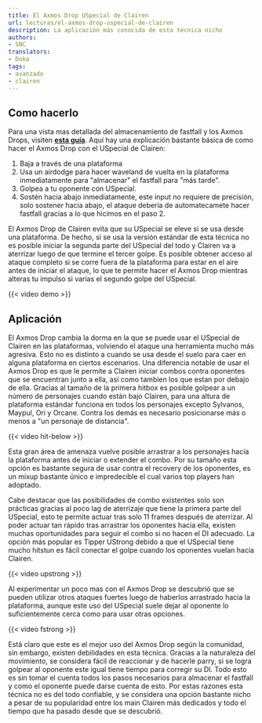 ```yaml
---
title: El Axmos Drop USpecial de Clairen
url: lecturas/el-axmos-drop-uspecial-de-clairen
description: La aplicación más conocida de esta técnica nicho
authors:
- SNC
translators:
- Doka
tags:
- avanzado
- clairen
---
```


## Como hacerlo

Para una vista mas detallada del almacenamiento de fastfall y los Axmos Drops, visiten **[esta guía](https://docs.google.com/document/d/1tZLo8hJ38uXZYSS9K4WB-nsnYTeoeqYEr-IBYQ-R_XE)**. Aquí hay una explicación bastante básica de como hacer el Axmos Drop con el USpecial de Clairen:
1. Baja a través de una plataforma
2. Usa un airdodge para hacer waveland de vuelta en la plataforma inmediatamente para "almacenar" el fastfall para "más tarde".
3. Golpea a tu oponente con USpecial.
4. Sostén hacia abajo inmediatamente, este input no requiere de precisión, solo sostener hacia abajo, el ataque debería de automatecamete hacer fastfall gracias a lo que hicimos en el paso 2.

El Axmos Drop de Clairen evita que su USpecial se eleve si se usa desde una plataforma. De hecho, si se usa la versión estándar de esta técnica no es posible iniciar la segunda parte del USpecial del todo y Clairen va a aterrizar luego de que termine el tercer golpe. Es posible obtener acceso al ataque completo si se corre fuera de la plataforma para estar en el aire antes de iniciar el ataque, lo que te permite hacer el Axmos Drop mientras alteras tu impulso si varías el segundo golpe del USpecial.

{{< video demo >}}

## Aplicación

El Axmos Drop cambia la dorma en la que se puede usar el USpecial de Clairen en las plataformas, volviendo el ataque una herramienta mucho más agresiva. Esto no es distinto a cuando se usa desde el suelo para caer en alguna plataforma en ciertos escenarios. Una diferencia notable de usar el Axmos Drop es que le permite a Clairen iniciar combos contra oponentes que se encuentran junto a ella, así como tambien los que estan por debajo de ella. Gracias al tamaño de la primera hitbox es posible golpear a un número de personajes cuando están bajo Clairen, para una altura de plataforma estándar funciona en todos los personajes excepto Sylvanos, Maypul, Ori y Orcane. Contra los demás es necesario posicionarse más o menos a "un personaje de distancia".

{{< video hit-below >}}

Esta gran área de amenaza vuelve posible arrastrar a los personajes hacia la plataforma antes de iniciar o extender el combo. Por su tamaño esta opción es bastante segura de usar contra el recovery de los oponentes, es un mixup bastante único e impredecible el cual varios top players han adoptado.

Cabe destacar que las posibilidades de combo existentes solo son prácticas gracias al poco lag de aterrizaje que tiene la primera parte del USpecial, esto te permite actuar tras solo 11 frames después de aterrizar. Al poder actuar tan rápido tras arrastrar los oponentes hacia ella, existen muchas oportunidades para seguir el combo si no hacen el DI adecuado. La opción más popular es Tipper UStrong debido a que el USpecial tiene mucho hitstun es fácil conectar el golpe cuando los oponentes vuelan hacia Clairen.

{{< video upstrong >}}

Al experimentar un poco mas con el Axmos Drop se descubrió que se pueden utilizar otros ataques fuertes luego de haberlos arrastrado hacia la plataforma, aunque este uso del USpecial suele dejar al oponente lo suficientemente cerca como para usar otras opciones. 

{{< video fstrong >}}

Está claro que este es el mejor uso del Axmos Drop según la comunidad, sin embargo, existen debilidades en esta técnica. Gracias a la naturaleza del movimiento, se considera fácil de reaccionar y de hacerle parry, si se logra golpear al oponente este igual tiene tiempo para corregir su DI. Todo esto es sin tomar el cuenta todos los pasos necesarios para almacenar el fastfall y como el oponente puede darse cuenta de esto. Por estas razones esta técnica no es del todo confiable, y se considera una opción bastante nicho a pesar de su popularidad entre los main Clairen más dedicados y todo el tiempo que ha pasado desde que se descubrió.
